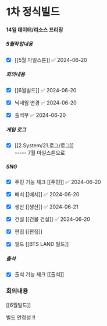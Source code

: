 
# 1차 정식빌드

#### 14일 데이터/리소스 프리징


##### 5월작업내용
- [x] [[5월 마일스톤]] ✅ 2024-06-20


##### 회의내용 
- [x] [[6월빌드]] ✅ 2024-06-20
- [x] 닉네임 변경 ✅ 2024-06-20
- [x] 출석부 ✅ 2024-06-20


##### 게임 로그
- [x] [[2.System/21.로그/로그]]   
----- 7월 마일스톤으로 

##### SNG 
- [x] 주민 기능 체크 [[주민]] ✅ 2024-06-20
- [x] 배치 [[배치]] ✅ 2024-06-20
- [x] 생산 [[생산]] ✅ 2024-06-21
- [x] 건설 [[건물 건설]] ✅ 2024-06-20
- [x] 편집 [[편집]] 
- [x] 필드 [[BTS LAND 필드]]


##### 출석
- [x] 출석 기능 체크 [[출석]]



### 회의내용 
[[6월빌드]]

 빌드 안정성 !!